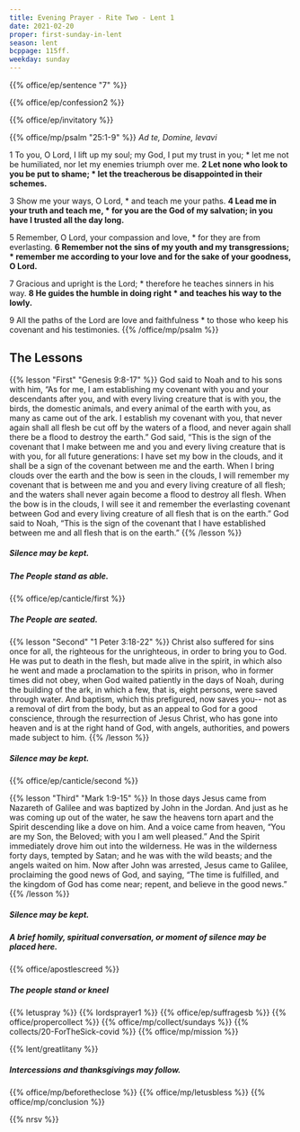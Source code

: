 ```yaml
---
title: Evening Prayer - Rite Two - Lent 1
date: 2021-02-20
proper: first-sunday-in-lent
season: lent
bcppage: 115ff.
weekday: sunday
---
```

{{% office/ep/sentence "7" %}}

{{% office/ep/confession2 %}}

{{% office/ep/invitatory %}}

{{% office/mp/psalm "25:1-9" %}}
_Ad te, Domine, levavi_

1 To you, O Lord, I lift up my soul;
	my God, I put my trust in you; *
let me not be humiliated,
	nor let my enemies triumph over me.
**2 Let none who look to you be put to shame; *
let the treacherous be disappointed in their schemes.**

3 Show me your ways, O Lord, *
and teach me your paths.
**4 Lead me in your truth and teach me, *
for you are the God of my salvation;
	in you have I trusted all the day long.**

5 Remember, O Lord, your compassion and love, *
for they are from everlasting.
**6 Remember not the sins of my youth and my transgressions; *
remember me according to your love
	and for the sake of your goodness, O Lord.**

7 Gracious and upright is the Lord; *
therefore he teaches sinners in his way.
**8 He guides the humble in doing right *
and teaches his way to the lowly.**

9 All the paths of the Lord are love and faithfulness *
to those who keep his covenant and his testimonies.
{{% /office/mp/psalm %}}


## The Lessons
{{% lesson "First" "Genesis 9:8-17" %}}
God said to Noah and to his sons with him, “As for me, I am establishing my covenant with you and your descendants after you, and with every living creature that is with you, the birds, the domestic animals, and every animal of the earth with you, as many as came out of the ark. I establish my covenant with you, that never again shall all flesh be cut off by the waters of a flood, and never again shall there be a flood to destroy the earth.” God said, “This is the sign of the covenant that I make between me and you and every living creature that is with you, for all future generations: I have set my bow in the clouds, and it shall be a sign of the covenant between me and the earth. When I bring clouds over the earth and the bow is seen in the clouds, I will remember my covenant that is between me and you and every living creature of all flesh; and the waters shall never again become a flood to destroy all flesh. When the bow is in the clouds, I will see it and remember the everlasting covenant between God and every living creature of all flesh that is on the earth.” God said to Noah, “This is the sign of the covenant that I have established between me and all flesh that is on the earth.”
{{% /lesson %}}

##### Silence may be kept.

##### The People stand as able.
{{% office/ep/canticle/first %}}
##### The People are seated.

{{% lesson "Second"  "1 Peter 3:18-22" %}}
Christ also suffered for sins once for all, the righteous for the unrighteous, in order to bring you to God. He was put to death in the flesh, but made alive in the spirit, in which also he went and made a proclamation to the spirits in prison, who in former times did not obey, when God waited patiently in the days of Noah, during the building of the ark, in which a few, that is, eight persons, were saved through water. And baptism, which this prefigured, now saves you-- not as a removal of dirt from the body, but as an appeal to God for a good conscience, through the resurrection of Jesus Christ, who has gone into heaven and is at the right hand of God, with angels, authorities, and powers made subject to him.
{{% /lesson %}}

##### Silence may be kept.

{{% office/ep/canticle/second %}}

{{% lesson "Third" "Mark 1:9-15" %}}
In those days Jesus came from Nazareth of Galilee and was baptized by John in the Jordan. And just as he was coming up out of the water, he saw the heavens torn apart and the Spirit descending like a dove on him. And a voice came from heaven, “You are my Son, the Beloved; with you I am well pleased.”
And the Spirit immediately drove him out into the wilderness. He was in the wilderness forty days, tempted by Satan; and he was with the wild beasts; and the angels waited on him.
Now after John was arrested, Jesus came to Galilee, proclaiming the good news of God, and saying, “The time is fulfilled, and the kingdom of God has come near; repent, and believe in the good news.”
{{% /lesson %}}

##### Silence may be kept.

##### A brief homily, spiritual conversation, or moment of silence may be placed here.

{{% office/apostlescreed %}}

##### The people stand or kneel
{{% letuspray %}}
{{% lordsprayer1 %}}
{{% office/ep/suffragesb %}}
{{% office/propercollect %}}
{{% office/mp/collect/sundays %}}
{{% collects/20-ForTheSick-covid %}}
{{% office/mp/mission %}}

{{% lent/greatlitany %}}

##### Intercessions and thanksgivings may follow.

{{% office/mp/beforetheclose %}}
{{% office/mp/letusbless %}}
{{% office/mp/conclusion %}}

{{% nrsv %}}
